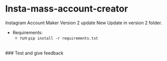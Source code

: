 # Insta-mass-account-creator
Instagram  Account Maker Version 2 update
New Update in version 2 folder.
- Requirements:<br>
  - run `pip install -r requirements.txt`
<br>
### Test and give feedback
